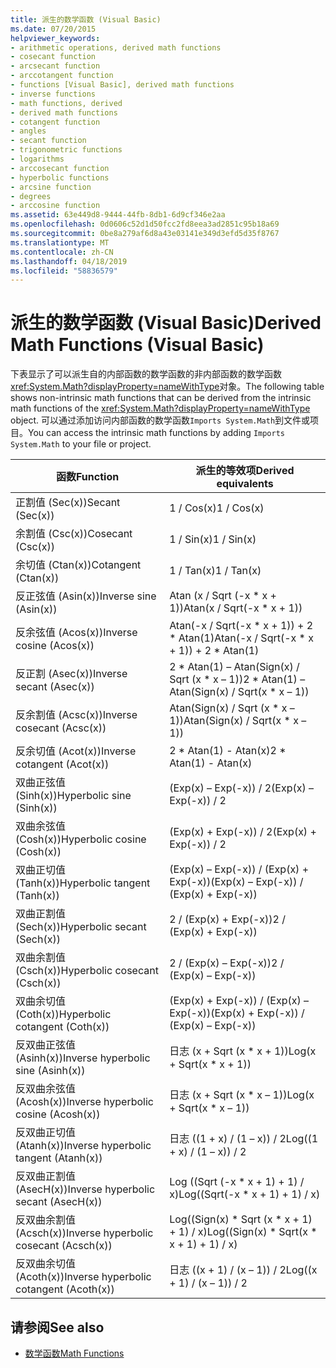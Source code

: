 ```yaml
---
title: 派生的数学函数 (Visual Basic)
ms.date: 07/20/2015
helpviewer_keywords:
- arithmetic operations, derived math functions
- cosecant function
- arcsecant function
- arccotangent function
- functions [Visual Basic], derived math functions
- inverse functions
- math functions, derived
- derived math functions
- cotangent function
- angles
- secant function
- trigonometric functions
- logarithms
- arccosecant function
- hyperbolic functions
- arcsine function
- degrees
- arccosine function
ms.assetid: 63e449d8-9444-44fb-8db1-6d9cf346e2aa
ms.openlocfilehash: 0d0606c52d1d50fcc2fd8eea3ad2851c95b18a69
ms.sourcegitcommit: 0be8a279af6d8a43e03141e349d3efd5d35f8767
ms.translationtype: MT
ms.contentlocale: zh-CN
ms.lasthandoff: 04/18/2019
ms.locfileid: "58836579"
---
```

# <a name="derived-math-functions-visual-basic"></a><span data-ttu-id="70309-102">派生的数学函数 (Visual Basic)</span><span class="sxs-lookup"><span data-stu-id="70309-102">Derived Math Functions (Visual Basic)</span></span>
<span data-ttu-id="70309-103">下表显示了可以派生自的内部函数的数学函数的非内部函数的数学函数<xref:System.Math?displayProperty=nameWithType>对象。</span><span class="sxs-lookup"><span data-stu-id="70309-103">The following table shows non-intrinsic math functions that can be derived from the intrinsic math functions of the <xref:System.Math?displayProperty=nameWithType> object.</span></span> <span data-ttu-id="70309-104">可以通过添加访问内部函数的数学函数`Imports System.Math`到文件或项目。</span><span class="sxs-lookup"><span data-stu-id="70309-104">You can access the intrinsic math functions by adding `Imports System.Math` to your file or project.</span></span>  
  
|<span data-ttu-id="70309-105">函数</span><span class="sxs-lookup"><span data-stu-id="70309-105">Function</span></span>|<span data-ttu-id="70309-106">派生的等效项</span><span class="sxs-lookup"><span data-stu-id="70309-106">Derived equivalents</span></span>|  
|--------------|-------------------------|  
|<span data-ttu-id="70309-107">正割值 (Sec(x))</span><span class="sxs-lookup"><span data-stu-id="70309-107">Secant (Sec(x))</span></span>|<span data-ttu-id="70309-108">1 / Cos(x)</span><span class="sxs-lookup"><span data-stu-id="70309-108">1 / Cos(x)</span></span>|  
|<span data-ttu-id="70309-109">余割值 (Csc(x))</span><span class="sxs-lookup"><span data-stu-id="70309-109">Cosecant (Csc(x))</span></span>|<span data-ttu-id="70309-110">1 / Sin(x)</span><span class="sxs-lookup"><span data-stu-id="70309-110">1 / Sin(x)</span></span>|  
|<span data-ttu-id="70309-111">余切值 (Ctan(x))</span><span class="sxs-lookup"><span data-stu-id="70309-111">Cotangent (Ctan(x))</span></span>|<span data-ttu-id="70309-112">1 / Tan(x)</span><span class="sxs-lookup"><span data-stu-id="70309-112">1 / Tan(x)</span></span>|  
|<span data-ttu-id="70309-113">反正弦值 (Asin(x))</span><span class="sxs-lookup"><span data-stu-id="70309-113">Inverse sine (Asin(x))</span></span>|<span data-ttu-id="70309-114">Atan (x / Sqrt (-x \* x + 1))</span><span class="sxs-lookup"><span data-stu-id="70309-114">Atan(x / Sqrt(-x \* x + 1))</span></span>|  
|<span data-ttu-id="70309-115">反余弦值 (Acos(x))</span><span class="sxs-lookup"><span data-stu-id="70309-115">Inverse cosine (Acos(x))</span></span>|<span data-ttu-id="70309-116">Atan(-x / Sqrt(-x \* x + 1)) + 2 \* Atan(1)</span><span class="sxs-lookup"><span data-stu-id="70309-116">Atan(-x / Sqrt(-x \* x + 1)) + 2 \* Atan(1)</span></span>|  
|<span data-ttu-id="70309-117">反正割 (Asec(x))</span><span class="sxs-lookup"><span data-stu-id="70309-117">Inverse secant (Asec(x))</span></span>|<span data-ttu-id="70309-118">2 \* Atan(1) – Atan(Sign(x) / Sqrt (x \* x – 1))</span><span class="sxs-lookup"><span data-stu-id="70309-118">2 \* Atan(1) – Atan(Sign(x) / Sqrt(x \* x – 1))</span></span>|  
|<span data-ttu-id="70309-119">反余割值 (Acsc(x))</span><span class="sxs-lookup"><span data-stu-id="70309-119">Inverse cosecant (Acsc(x))</span></span>|<span data-ttu-id="70309-120">Atan(Sign(x) / Sqrt (x \* x – 1))</span><span class="sxs-lookup"><span data-stu-id="70309-120">Atan(Sign(x) / Sqrt(x \* x – 1))</span></span>|  
|<span data-ttu-id="70309-121">反余切值 (Acot(x))</span><span class="sxs-lookup"><span data-stu-id="70309-121">Inverse cotangent (Acot(x))</span></span>|<span data-ttu-id="70309-122">2 \* Atan(1) - Atan(x)</span><span class="sxs-lookup"><span data-stu-id="70309-122">2 \* Atan(1) - Atan(x)</span></span>|  
|<span data-ttu-id="70309-123">双曲正弦值 (Sinh(x))</span><span class="sxs-lookup"><span data-stu-id="70309-123">Hyperbolic sine (Sinh(x))</span></span>|<span data-ttu-id="70309-124">(Exp(x) – Exp(-x)) / 2</span><span class="sxs-lookup"><span data-stu-id="70309-124">(Exp(x) – Exp(-x)) / 2</span></span>|  
|<span data-ttu-id="70309-125">双曲余弦值 (Cosh(x))</span><span class="sxs-lookup"><span data-stu-id="70309-125">Hyperbolic cosine (Cosh(x))</span></span>|<span data-ttu-id="70309-126">(Exp(x) + Exp(-x)) / 2</span><span class="sxs-lookup"><span data-stu-id="70309-126">(Exp(x) + Exp(-x)) / 2</span></span>|  
|<span data-ttu-id="70309-127">双曲正切值 (Tanh(x))</span><span class="sxs-lookup"><span data-stu-id="70309-127">Hyperbolic tangent (Tanh(x))</span></span>|<span data-ttu-id="70309-128">(Exp(x) – Exp(-x)) / (Exp(x) + Exp(-x))</span><span class="sxs-lookup"><span data-stu-id="70309-128">(Exp(x) – Exp(-x)) / (Exp(x) + Exp(-x))</span></span>|  
|<span data-ttu-id="70309-129">双曲正割值 (Sech(x))</span><span class="sxs-lookup"><span data-stu-id="70309-129">Hyperbolic secant (Sech(x))</span></span>|<span data-ttu-id="70309-130">2 / (Exp(x) + Exp(-x))</span><span class="sxs-lookup"><span data-stu-id="70309-130">2 / (Exp(x) + Exp(-x))</span></span>|  
|<span data-ttu-id="70309-131">双曲余割值 (Csch(x))</span><span class="sxs-lookup"><span data-stu-id="70309-131">Hyperbolic cosecant (Csch(x))</span></span>|<span data-ttu-id="70309-132">2 / (Exp(x) – Exp(-x))</span><span class="sxs-lookup"><span data-stu-id="70309-132">2 / (Exp(x) – Exp(-x))</span></span>|  
|<span data-ttu-id="70309-133">双曲余切值 (Coth(x))</span><span class="sxs-lookup"><span data-stu-id="70309-133">Hyperbolic cotangent (Coth(x))</span></span>|<span data-ttu-id="70309-134">(Exp(x) + Exp(-x)) / (Exp(x) – Exp(-x))</span><span class="sxs-lookup"><span data-stu-id="70309-134">(Exp(x) + Exp(-x)) / (Exp(x) – Exp(-x))</span></span>|  
|<span data-ttu-id="70309-135">反双曲正弦值 (Asinh(x))</span><span class="sxs-lookup"><span data-stu-id="70309-135">Inverse hyperbolic sine (Asinh(x))</span></span>|<span data-ttu-id="70309-136">日志 (x + Sqrt (x \* x + 1))</span><span class="sxs-lookup"><span data-stu-id="70309-136">Log(x + Sqrt(x \* x + 1))</span></span>|  
|<span data-ttu-id="70309-137">反双曲余弦值 (Acosh(x))</span><span class="sxs-lookup"><span data-stu-id="70309-137">Inverse hyperbolic cosine (Acosh(x))</span></span>|<span data-ttu-id="70309-138">日志 (x + Sqrt (x \* x – 1))</span><span class="sxs-lookup"><span data-stu-id="70309-138">Log(x + Sqrt(x \* x – 1))</span></span>|  
|<span data-ttu-id="70309-139">反双曲正切值 (Atanh(x))</span><span class="sxs-lookup"><span data-stu-id="70309-139">Inverse hyperbolic tangent (Atanh(x))</span></span>|<span data-ttu-id="70309-140">日志 ((1 + x) / (1 – x)) / 2</span><span class="sxs-lookup"><span data-stu-id="70309-140">Log((1 + x) / (1 – x)) / 2</span></span>|  
|<span data-ttu-id="70309-141">反双曲正割值 (AsecH(x))</span><span class="sxs-lookup"><span data-stu-id="70309-141">Inverse hyperbolic secant (AsecH(x))</span></span>|<span data-ttu-id="70309-142">Log ((Sqrt (-x \* x + 1) + 1) / x)</span><span class="sxs-lookup"><span data-stu-id="70309-142">Log((Sqrt(-x \* x + 1) + 1) / x)</span></span>|  
|<span data-ttu-id="70309-143">反双曲余割值 (Acsch(x))</span><span class="sxs-lookup"><span data-stu-id="70309-143">Inverse hyperbolic cosecant (Acsch(x))</span></span>|<span data-ttu-id="70309-144">Log((Sign(x) \* Sqrt (x \* x + 1) + 1) / x)</span><span class="sxs-lookup"><span data-stu-id="70309-144">Log((Sign(x) \* Sqrt(x \* x + 1) + 1) / x)</span></span>|  
|<span data-ttu-id="70309-145">反双曲余切值 (Acoth(x))</span><span class="sxs-lookup"><span data-stu-id="70309-145">Inverse hyperbolic cotangent (Acoth(x))</span></span>|<span data-ttu-id="70309-146">日志 ((x + 1) / (x – 1)) / 2</span><span class="sxs-lookup"><span data-stu-id="70309-146">Log((x + 1) / (x – 1)) / 2</span></span>|  
  
## <a name="see-also"></a><span data-ttu-id="70309-147">请参阅</span><span class="sxs-lookup"><span data-stu-id="70309-147">See also</span></span>

- [<span data-ttu-id="70309-148">数学函数</span><span class="sxs-lookup"><span data-stu-id="70309-148">Math Functions</span></span>](../../../visual-basic/language-reference/functions/math-functions.md)
